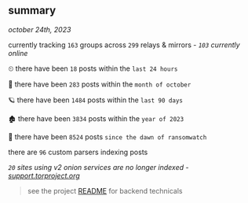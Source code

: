
## summary
_october 24th, 2023_

currently tracking `163` groups across `299` relays & mirrors - _`103` currently online_

⏲ there have been `18` posts within the `last 24 hours`

🦈 there have been `283` posts within the `month of october`

🪐 there have been `1484` posts within the `last 90 days`

🏚 there have been `3834` posts within the `year of 2023`

🦕 there have been `8524` posts `since the dawn of ransomwatch`

there are `96` custom parsers indexing posts

_`20` sites using v2 onion services are no longer indexed - [support.torproject.org](https://support.torproject.org/onionservices/v2-deprecation/)_

> see the project [README](https://github.com/joshhighet/ransomwatch#ransomwatch--) for backend technicals
